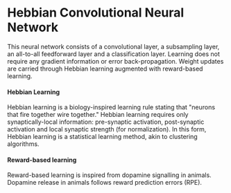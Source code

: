 # Hebbian Convolutional Neural Network

This neural network consists of a convolutional layer, a subsampling layer, an all-to-all feedforward layer and a classification layer. Learning does not require any gradient information or error back-propagation. Weight updates are carried through Hebbian learning augmented with reward-based learning.

#### Hebbian Learning

Hebbian learning is a biology-inspired learning rule stating that "neurons that fire together wire together." Hebbian learning requires only synaptically-local information: pre-synaptic activation, post-synaptic activation and local synaptic strength (for normalization). In this form, Hebbian learning is a statistical learning method, akin to clustering algorithms. 

#### Reward-based learning

Reward-based learning is inspired from dopamine signalling in animals. Dopamine release in animals follows reward prediction errors (RPE).
